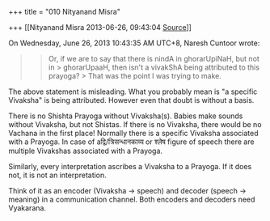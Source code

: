 +++
title = "010 Nityanand Misra"

+++
[[Nityanand Misra	2013-06-26, 09:43:04 [Source](https://groups.google.com/g/samskrita/c/8SFHW8s3P9M)]]



  
  
On Wednesday, June 26, 2013 10:43:35 AM UTC+8, Naresh Cuntoor wrote:

> 
> > 
> > 
> > 
> > 
> >   
> > 
> > 
> > Or, if we are to say that there is nindA in ghorarUpiNaH, but not in > ghorarUpaaH, then isn't a vivakShA being attributed to this prayoga? > That was the point I was trying to make.  
>   
> > 
> > 
> >   
> > 
> > 
> > 
> > 
> > 

  

The above statement is misleading. What you probably mean is "a specific Vivaksha" is being attributed. However even that doubt is without a basis.

  

There is no Shishta Prayoga without Vivaksha(s). Babies make sounds without Vivaksha, but not Shistas. If there is no Vivaksha, there would be no Vachana in the first place! Normally there is a specific Vivaksha associated with a Prayoga. In case of aद्वि/त्रिसन्धानकाव्य or श्लेष figure of speech there are multiple Vivakshas associated with a Prayoga.

  

Similarly, every interpretation ascribes a Vivaksha to a Prayoga. If it does not, it is not an interpretation.

  

Think of it as an encoder (Vivaksha -> speech) and decoder (speech -> meaning) in a communication channel. Both encoders and decoders need Vyakarana.



